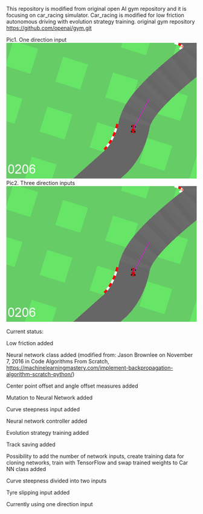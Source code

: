 This repository is modified from original open AI gym repository and it is focusing on car_racing simulator.
Car_racing is modified for low friction autonomous driving with evolution strategy training.
original gym repository https://github.com/openai/gym.git

Pic1. One direction input
![Alt Text](acar.png)
Pic2. Three direction inputs
![Alt Text](acar.png)


Current status:

Low friction added

Neural network class added (modified from: Jason Brownlee on November 7, 2016 in Code Algorithms From Scratch, https://machinelearningmastery.com/implement-backpropagation-algorithm-scratch-python/)

Center point offset and angle offset measures added

Mutation to Neural Network added

Curve steepness input added

Neural network controller added

Evolution strategy training added

Track saving added

Possibility to add the number of network inputs, create training data for cloning networks, train with TensorFlow and swap trained weights to Car NN class added

Curve steepness divided into two inputs

Tyre slipping input added

Currently using one direction input